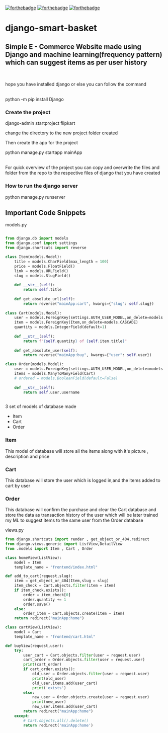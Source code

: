 [![forthebadge](https://forthebadge.com/images/badges/built-with-love.svg)](https://forthebadge.com)
[![forthebadge](https://forthebadge.com/images/badges/made-with-python.svg)](https://forthebadge.com)
[![forthebadge](https://forthebadge.com/images/badges/built-with-love.svg)](https://forthebadge.com)

# django-smart-basket
<h2>Simple E - Commerce Website made using Django and machine learning(frequency pattern) which can suggest items as per user history</h2><br>
<p>hope you have installed django or else you can follow the command</p><br>
python -m pip install Django
<br>
<h3>Create the project</h3>
django-admin startproject flipkart
<br>
<p>change the directory to the new project folder created</p>
<p>Then create the app for the project</p>
python manage.py startapp mainApp
<br>
<br>
<p>For quick overview of the project you can copy and overwrite the files and folder from the repo to the respective files of django that you have created</p>
<h3>How to run the django server</h3>
python manage.py runserver

<h2>Important Code Snippets</h2>
<p>models.py</p>

```python

from django.db import models
from django.conf import settings
from django.shortcuts import reverse

class Item(models.Model):
    title = models.CharField(max_length = 100)
    price = models.FloatField()
    link = models.URLField()
    slug = models.SlugField()
    
    def __str__(self):
        return self.title
    
    def get_absolute_url(self):
        return reverse("mainApp:cart", kwargs={"slug": self.slug})
    
class Cart(models.Model):
    user = models.ForeignKey(settings.AUTH_USER_MODEL,on_delete=models.CASCADE,blank = True,null = True)
    item = models.ForeignKey(Item,on_delete=models.CASCADE)
    quantity = models.IntegerField(default=1)
    
    def __str__(self):
        return f"{self.quantity} of {self.item.title}"
    
    def get_absolute_user(self):
        return reverse("mainApp:buy", kwargs={"user": self.user})

class Order(models.Model):
    user = models.ForeignKey(settings.AUTH_USER_MODEL,on_delete=models.CASCADE)
    items = models.ManyToManyField(Cart)
    # ordered = models.BooleanField(default=False)
    
    def __str__(self):
        return self.user.username
        
```
<p>3 set of models of database made<p>
<ul>
    <li>Item</li>
    <li>Cart</li>
    <li>Order</li>
</ul>

<h3>Item</h3>
<p>This model of database will store all the items along with it's picture , description and price</p>

<h3>Cart</h3>
<p>This database will store the user which is logged in,and the items added to cart by user</p>

<h3>Order</h3>
<p>This database will confirm the purchase and clear the Cart database and store the data as transaction history of the user which will be later trained my ML to suggest items to the same user from the Order database</p>

<p>views.py</p>

```python
from django.shortcuts import render , get_object_or_404,redirect
from django.views.generic import ListView,DetailView
from .models import Item , Cart , Order

class homeView(ListView):
    model = Item
    template_name = "frontend/index.html"

def add_to_cart(request,slug):
    item = get_object_or_404(Item,slug = slug)
    item_check = Cart.objects.filter(item = item)
    if item_check.exists():
        order = item_check[0]
        order.quantity += 1
        order.save()
    else:
        order_item = Cart.objects.create(item = item)
    return redirect("mainApp:home")

class cartView(ListView):
    model = Cart
    template_name = "frontend/cart.html"

def buyView(request,user):
    try:
        user_cart = Cart.objects.filter(user = request.user)
        cart_order = Order.objects.filter(user = request.user)
        print(cart_order)
        if cart_order.exists():
            old_user = Order.objects.filter(user = request.user)
            print(old_user)
            old_user.items.add(user_cart)
            print('exists')
        else:
            new_user = Order.objects.create(user = request.user)
            print(new_user)
            new_user.items.add(user_cart)
        return redirect("mainApp:home")
    except:
        # Cart.objects.all().delete()
        return redirect('mainApp:home')

```
